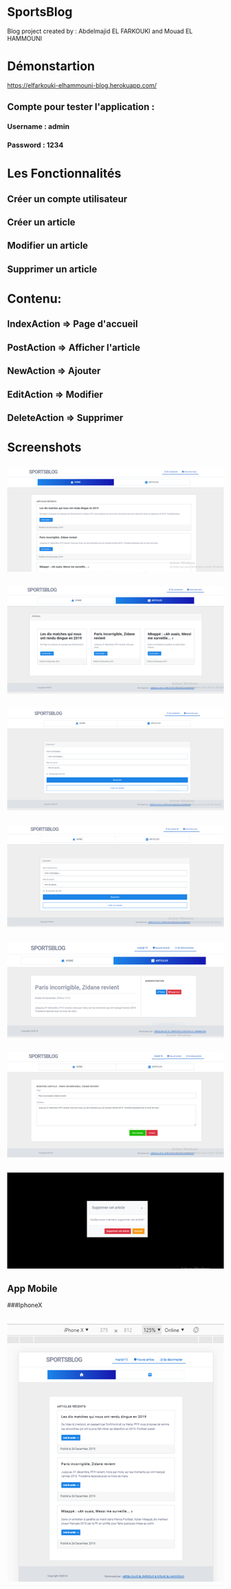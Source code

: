 # SportsBlog
Blog project created by : Abdelmajid EL FARKOUKI and Mouad EL HAMMOUNI

# Démonstartion
https://elfarkouki-elhammouni-blog.herokuapp.com/
## Compte pour tester l'application :
### Username : admin
### Password : 1234

# Les Fonctionnalités
## Créer un compte utilisateur
## Créer un article
## Modifier un article
## Supprimer un article

# Contenu:
## IndexAction => Page d'accueil
## PostAction => Afficher l'article
## NewAction => Ajouter
## EditAction => Modifier
## DeleteAction => Supprimer

# Screenshots
## ![](images/5.PNG)
## ![](images/4.PNG)
## ![](images/1.PNG)
## ![](images/2.PNG)
## ![](images/9.PNG)
## ![](images/10.PNG)
## ![](images/11.PNG)
## App Mobile
###IphoneX
## ![](images/12.PNG)
